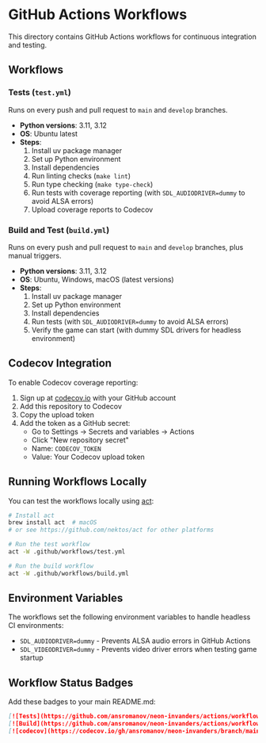 # GitHub Actions Workflows

This directory contains GitHub Actions workflows for continuous integration and testing.

## Workflows

### Tests (`test.yml`)

Runs on every push and pull request to `main` and `develop` branches.

- **Python versions**: 3.11, 3.12
- **OS**: Ubuntu latest
- **Steps**:
  1. Install uv package manager
  2. Set up Python environment
  3. Install dependencies
  4. Run linting checks (`make lint`)
  5. Run type checking (`make type-check`)
  6. Run tests with coverage reporting (with `SDL_AUDIODRIVER=dummy` to avoid ALSA errors)
  7. Upload coverage reports to Codecov

### Build and Test (`build.yml`)

Runs on every push and pull request to `main` and `develop` branches, plus manual triggers.

- **Python versions**: 3.11, 3.12
- **OS**: Ubuntu, Windows, macOS (latest versions)
- **Steps**:
  1. Install uv package manager
  2. Set up Python environment
  3. Install dependencies
  4. Run tests (with `SDL_AUDIODRIVER=dummy` to avoid ALSA errors)
  5. Verify the game can start (with dummy SDL drivers for headless environment)

## Codecov Integration

To enable Codecov coverage reporting:

1. Sign up at [codecov.io](https://codecov.io) with your GitHub account
2. Add this repository to Codecov
3. Copy the upload token
4. Add the token as a GitHub secret:
   - Go to Settings → Secrets and variables → Actions
   - Click "New repository secret"
   - Name: `CODECOV_TOKEN`
   - Value: Your Codecov upload token

## Running Workflows Locally

You can test the workflows locally using [act](https://github.com/nektos/act):

```bash
# Install act
brew install act  # macOS
# or see https://github.com/nektos/act for other platforms

# Run the test workflow
act -W .github/workflows/test.yml

# Run the build workflow
act -W .github/workflows/build.yml
```

## Environment Variables

The workflows set the following environment variables to handle headless CI environments:

- `SDL_AUDIODRIVER=dummy` - Prevents ALSA audio errors in GitHub Actions
- `SDL_VIDEODRIVER=dummy` - Prevents video driver errors when testing game startup

## Workflow Status Badges

Add these badges to your main README.md:

```markdown
[![Tests](https://github.com/ansromanov/neon-invanders/actions/workflows/test.yml/badge.svg)](https://github.com/ansromanov/neon-invanders/actions/workflows/test.yml)
[![Build](https://github.com/ansromanov/neon-invanders/actions/workflows/build.yml/badge.svg)](https://github.com/ansromanov/neon-invanders/actions/workflows/build.yml)
[![codecov](https://codecov.io/gh/ansromanov/neon-invanders/branch/main/graph/badge.svg)](https://codecov.io/gh/ansromanov/neon-invanders)
